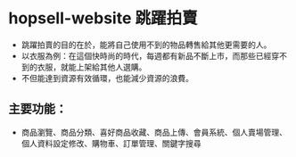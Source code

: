 # hopsell-website 跳躍拍賣

 * 跳躍拍賣的目的在於，能將自己使用不到的物品轉售給其他更需要的人。
 * 以衣服為例：在這個快時尚的時代，每週都有新品不斷上市，而那些已經穿不到的衣服，就能上架給其他人選購。
 * 不但能達到資源有效循環，也能減少資源的浪費。

## 主要功能：

 * 商品瀏覽、商品分類、喜好商品收藏、商品上傳、會員系統、個人賣場管理、個人資料設定修改、購物車、訂單管理、關鍵字搜尋
